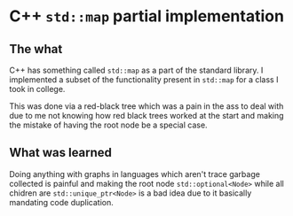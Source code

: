# C++ `std::map` partial implementation

## The what

C++ has something called `std::map` as a part of the standard library.
I implemented a subset of the functionality present in `std::map` for a class I took in college.

This was done via a red-black tree which was a pain in the ass to deal with due to me not knowing how red black trees worked at the start and making the mistake of having the root node be a special case.

## What was learned

Doing anything with graphs in languages which aren't trace garbage collected is painful and making the root node `std::optional<Node>` while all chidren are `std::unique_ptr<Node>` is a bad idea due to it basically mandating code duplication.
